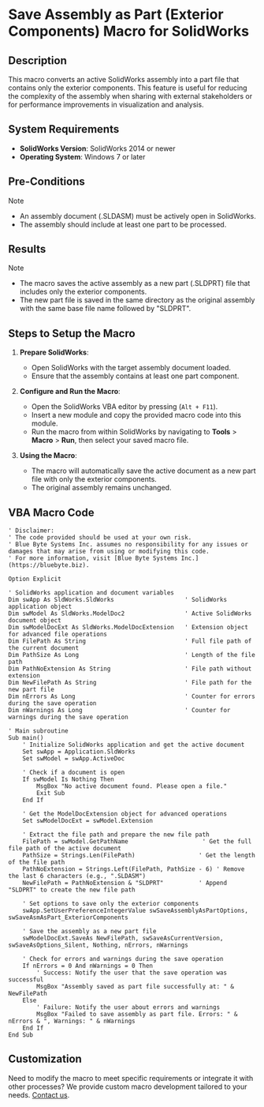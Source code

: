 # Save Assembly as Part (Exterior Components) Macro for SolidWorks

## Description
This macro converts an active SolidWorks assembly into a part file that contains only the exterior components. This feature is useful for reducing the complexity of the assembly when sharing with external stakeholders or for performance improvements in visualization and analysis.

## System Requirements
- **SolidWorks Version**: SolidWorks 2014 or newer
- **Operating System**: Windows 7 or later

## Pre-Conditions
> [!NOTE]
> - An assembly document (.SLDASM) must be actively open in SolidWorks.
> - The assembly should include at least one part to be processed.

## Results
> [!NOTE]
> - The macro saves the active assembly as a new part (.SLDPRT) file that includes only the exterior components.
> - The new part file is saved in the same directory as the original assembly with the same base file name followed by "SLDPRT".

## Steps to Setup the Macro

1. **Prepare SolidWorks**:
   - Open SolidWorks with the target assembly document loaded.
   - Ensure that the assembly contains at least one part component.

2. **Configure and Run the Macro**:
   - Open the SolidWorks VBA editor by pressing (`Alt + F11`).
   - Insert a new module and copy the provided macro code into this module.
   - Run the macro from within SolidWorks by navigating to **Tools** > **Macro** > **Run**, then select your saved macro file.

3. **Using the Macro**:
   - The macro will automatically save the active document as a new part file with only the exterior components.
   - The original assembly remains unchanged.

## VBA Macro Code

```vbnet
' Disclaimer:
' The code provided should be used at your own risk.  
' Blue Byte Systems Inc. assumes no responsibility for any issues or damages that may arise from using or modifying this code.  
' For more information, visit [Blue Byte Systems Inc.](https://bluebyte.biz).

Option Explicit

' SolidWorks application and document variables
Dim swApp As SldWorks.SldWorks                    ' SolidWorks application object
Dim swModel As SldWorks.ModelDoc2                 ' Active SolidWorks document object
Dim swModelDocExt As SldWorks.ModelDocExtension   ' Extension object for advanced file operations
Dim FilePath As String                            ' Full file path of the current document
Dim PathSize As Long                              ' Length of the file path
Dim PathNoExtension As String                     ' File path without extension
Dim NewFilePath As String                         ' File path for the new part file
Dim nErrors As Long                               ' Counter for errors during the save operation
Dim nWarnings As Long                             ' Counter for warnings during the save operation

' Main subroutine
Sub main()
    ' Initialize SolidWorks application and get the active document
    Set swApp = Application.SldWorks
    Set swModel = swApp.ActiveDoc

    ' Check if a document is open
    If swModel Is Nothing Then
        MsgBox "No active document found. Please open a file."
        Exit Sub
    End If

    ' Get the ModelDocExtension object for advanced operations
    Set swModelDocExt = swModel.Extension

    ' Extract the file path and prepare the new file path
    FilePath = swModel.GetPathName                     ' Get the full file path of the active document
    PathSize = Strings.Len(FilePath)                  ' Get the length of the file path
    PathNoExtension = Strings.Left(FilePath, PathSize - 6) ' Remove the last 6 characters (e.g., ".SLDASM")
    NewFilePath = PathNoExtension & "SLDPRT"          ' Append "SLDPRT" to create the new file path

    ' Set options to save only the exterior components
    swApp.SetUserPreferenceIntegerValue swSaveAssemblyAsPartOptions, swSaveAsmAsPart_ExteriorComponents

    ' Save the assembly as a new part file
    swModelDocExt.SaveAs NewFilePath, swSaveAsCurrentVersion, swSaveAsOptions_Silent, Nothing, nErrors, nWarnings

    ' Check for errors and warnings during the save operation
    If nErrors = 0 And nWarnings = 0 Then
        ' Success: Notify the user that the save operation was successful
        MsgBox "Assembly saved as part file successfully at: " & NewFilePath
    Else
        ' Failure: Notify the user about errors and warnings
        MsgBox "Failed to save assembly as part file. Errors: " & nErrors & ", Warnings: " & nWarnings
    End If
End Sub
```

## Customization
Need to modify the macro to meet specific requirements or integrate it with other processes? We provide custom macro development tailored to your needs. [Contact us](https://bluebyte.biz/contact).